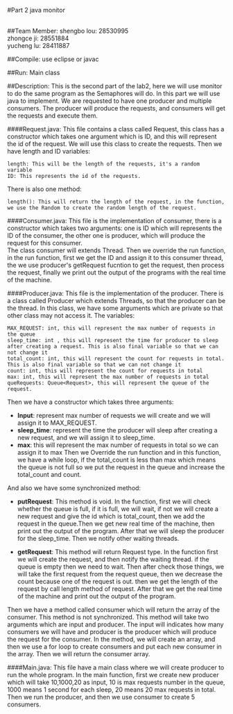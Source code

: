 #Part 2 java monitor

<br>
##Team Member:
shengbo lou: 28530995<br>
zhongce ji: 28551884<br>
yucheng lu: 28411887

##Compile: 
use eclipse or javac

##Run: 
Main class

##Description:
  This is the second part of the lab2, here we will use monitor to do the same program as the
  Semaphores will do. In this part we will use java to implement. We are requested to
  have one producer and multiple consumers. The producer will produce the requests, and consumers
  will get the requests and execute them.

####Request.java: 
  This file contains a class called Request, this class has a constructor
  which takes one argument which is ID, and this will represent the id of the request.
  We will use this class to create the requests. Then we have length and ID variables:
  
    length: This will be the length of the requests, it's a random variable
    ID: This represents the id of the requests.
    
  There is also one method:<br>
  
    length(): This will return the length of the request, in the function, 
    we use the Random to create the random length of the request.

####Consumer.java: 
  This file is the implementation of consumer, there is a constructor
  which takes two arguments: one is ID which will represents the ID of the consumer, the other one
  is producer, which will produce the request for this consumer. 
  <br>The class consumer will extends Thread. Then we override the run function, in the run function, first we get
  the ID and assign it to this consumer thread, the we use producer's getRequest fucntion to get the request, then process the
  request, finally we print out the output of the programs with the real time of the machine.

####Producer.java: 
This file is the implementation of the producer. There is a class called Producer which extends
  Threads, so that the producer can be the thread. In this class, we have some arguments which are private
  so that other class may not access it. The variables:
  
    MAX_REQUEST: int, this will represent the max number of requests in the queue
    sleep_time: int , this will represent the time for producer to sleep after creating a request. This is also final variable so that we can not change it
    total_count: int, this will represent the count for requests in total. This is also final variable so that we can not change it
    count: int, this will represent the count for requests in total
    max: int, this will represent the max number of requests in total
    queRequests: Queue<Request>, this will represent the queue of the request.

  Then we have a constructor which takes three arguments:<br> 
  *  <strong>Input</strong>: represent max number of requests we will create and we will assign it to MAX_REQUEST. 
  *  <strong>sleep_time</strong>: represent the time the producer will sleep after creating a new request, and we will assign it to sleep_time.
  *  <strong>max</strong>: this will represent the max number of requests in total so we can assign it to max
  Then we Override the run function and in this function, we have a while loop, if the total_count is less than max
  which means the queue is not full so we put the request in the queue and increase the total_count and count.
  
  
And also we have some synchronized method:

* <strong>putRequest</strong>: This method is void. In the function, first we will check whether the queue is full, if it is full,
  we will wait, if not we will create a new request and give the id which is total_count, then we add the request
  in the queue.Then we get new real time of the machine, then print out the output of the program. After that we
  will sleep the producer for the sleep_time. Then we notify other waiting threads.

* <strong>getRequest</strong>: This method will return Request type. In the function first we will create the request, and then notify
  the waiting thread. if the queue is empty then we need to wait. Then after check those things, we will take the
  first request from the request queue, then we decrease the count because one of the request is out. then we get
  the length of the request by call length method of request. After that we get the real time of the machine and print
  out the output of the program.

  
  
Then we have a method called consumer which will return the array of the consumer. This method is not synchronized.
  This method will take two arguments which are input and producer. The input will indicates how many consumers we will have
  and producer is the producer which will produce the request for the consumer. In the method, we will create an array, and
  then we use a for loop to create consumers and put each new consumer in the array. Then we will return the consumer array.

####Main.java: 
This file have a main class where we will create producer to run the whole program. In the main function, first we
  create new producer which will take 10,1000,20 as input, 10 is max requests number in the queue, 1000 means 1 second for
  each sleep, 20 means 20 max requests in total. Then we run the producer, and then we use consumer to create 5 consumers. 
